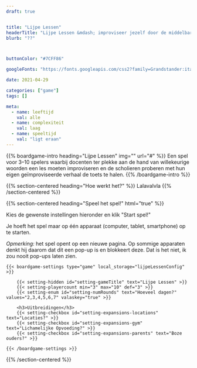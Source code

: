 ```yaml
---
draft: true 


title: "Lijpe Lessen"
headerTitle: "Lijpe Lessen &mdash; improviseer jezelf door de middelbare school"
blurb: "??"



buttonColor: "#7CFF86"

googleFonts: "https://fonts.googleapis.com/css2?family=Grandstander:ital,wght@0,100;0,300;0,400;0,700;0,900;1,100;1,300;1,400;1,700;1,900&display=swap"

date: 2021-04-29

categories: ["game"]
tags: []

meta:
  - name: leeftijd
    val: alle
  - name: complexiteit
    val: laag
  - name: speeltijd
    val: "ligt eraan"
---
```


{{% boardgame-intro heading="Lijpe Lessen" img="" url="#" %}}
Een spel voor 3&ndash;10 spelers waarbij docenten ter plekke aan de hand van willekeurige woorden een les moeten improviseren en de scholieren proberen met hun eigen geïmproviseerde verhaal de toets te halen.
{{% /boardgame-intro %}}

{{% section-centered heading="Hoe werkt het?" %}}
Lalavalvla
{{% /section-centered %}}

{{% section-centered heading="Speel het spel!" html="true" %}}

<p>Kies de gewenste instellingen hieronder en klik "Start spel!"</p>
<p>Je hoeft het spel maar op één apparaat (computer, tablet, smartphone) op te starten.</p>
<p><em>Opmerking:</em> het spel opent op een nieuwe pagina. Op sommige apparaten denkt hij daarom dat dit een pop-up is en blokkeert deze. Dat is het niet, ik zou nooit pop-ups laten zien.</p>

	{{< boardgame-settings type="game" local_storage="lijpeLessenConfig" >}}

		{{< setting-hidden id="setting-gameTitle" text="Lijpe Lessen" >}}
		{{< setting-playercount min="3" max="10" def="3" >}}
		{{< setting-enum id="setting-numRounds" text="Hoeveel dagen?" values="2,3,4,5,6,7" valaskey="true" >}}

		<h3>Uitbreidingen</h3>
		{{< setting-checkbox id="setting-expansions-locations" text="Locaties?" >}}
		{{< setting-checkbox id="setting-expansions-gym" text="Lichamelijke Opvoeding?" >}}
		{{< setting-checkbox id="setting-expansions-parents" text="Boze ouders?" >}}

	{{< /boardgame-settings >}}

{{% /section-centered %}}